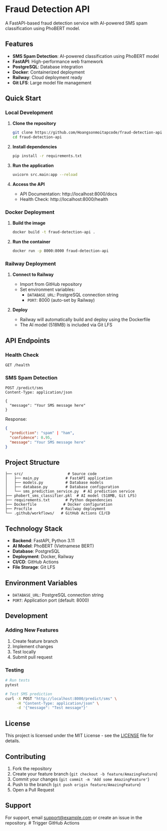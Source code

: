 # Fraud Detection API

A FastAPI-based fraud detection service with AI-powered SMS spam classification using PhoBERT model.

## Features

- **SMS Spam Detection**: AI-powered classification using PhoBERT model
- **FastAPI**: High-performance web framework
- **PostgreSQL**: Database integration
- **Docker**: Containerized deployment
- **Railway**: Cloud deployment ready
- **Git LFS**: Large model file management

## Quick Start

### Local Development

1. **Clone the repository**
   ```bash
   git clone https://github.com/Hoangsonmoitapcode/fraud-detection-api.git
   cd fraud-detection-api
   ```

2. **Install dependencies**
   ```bash
   pip install -r requirements.txt
   ```

3. **Run the application**
   ```bash
   uvicorn src.main:app --reload
   ```

4. **Access the API**
   - API Documentation: http://localhost:8000/docs
   - Health Check: http://localhost:8000/health

### Docker Deployment

1. **Build the image**
   ```bash
   docker build -t fraud-detection-api .
   ```

2. **Run the container**
   ```bash
   docker run -p 8000:8000 fraud-detection-api
   ```

### Railway Deployment

1. **Connect to Railway**
   - Import from GitHub repository
   - Set environment variables:
     - `DATABASE_URL`: PostgreSQL connection string
     - `PORT`: 8000 (auto-set by Railway)

2. **Deploy**
   - Railway will automatically build and deploy using the Dockerfile
   - The AI model (518MB) is included via Git LFS

## API Endpoints

### Health Check
```
GET /health
```

### SMS Spam Detection
```
POST /predict/sms
Content-Type: application/json

{
  "message": "Your SMS message here"
}
```

Response:
```json
{
  "prediction": "spam" | "ham",
  "confidence": 0.95,
  "message": "Your SMS message here"
}
```

## Project Structure

```
├── src/                    # Source code
│   ├── main.py            # FastAPI application
│   ├── models.py          # Database models
│   ├── database.py        # Database configuration
│   └── sms_prediction_service.py  # AI prediction service
├── phobert_sms_classifier.pkl  # AI model (518MB, Git LFS)
├── requirements.txt       # Python dependencies
├── Dockerfile            # Docker configuration
├── Procfile             # Railway deployment
└── .github/workflows/   # GitHub Actions CI/CD
```

## Technology Stack

- **Backend**: FastAPI, Python 3.11
- **AI Model**: PhoBERT (Vietnamese BERT)
- **Database**: PostgreSQL
- **Deployment**: Docker, Railway
- **CI/CD**: GitHub Actions
- **File Storage**: Git LFS

## Environment Variables

- `DATABASE_URL`: PostgreSQL connection string
- `PORT`: Application port (default: 8000)

## Development

### Adding New Features

1. Create feature branch
2. Implement changes
3. Test locally
4. Submit pull request

### Testing

```bash
# Run tests
pytest

# Test SMS prediction
curl -X POST "http://localhost:8000/predict/sms" \
     -H "Content-Type: application/json" \
     -d '{"message": "Test message"}'
```

## License

This project is licensed under the MIT License - see the [LICENSE](LICENSE) file for details.

## Contributing

1. Fork the repository
2. Create your feature branch (`git checkout -b feature/AmazingFeature`)
3. Commit your changes (`git commit -m 'Add some AmazingFeature'`)
4. Push to the branch (`git push origin feature/AmazingFeature`)
5. Open a Pull Request

## Support

For support, email support@example.com or create an issue in the repository.
#   T r i g g e r   G i t H u b   A c t i o n s  
 